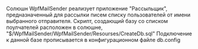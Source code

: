 Солюшн WpfMailSender реализует приложение "Рассыльщик", предназначенный для рассылки писем списку пользователей от имени выбранного отправителя.
Скрипт, создающий базу со списком поулчателей расположен в солюшне, "$/WpfMailSender/WpfMailSender/Resourses/CreateDb.sql"
Подключение к данной базе прописывается в конфигурационном файле db.config
